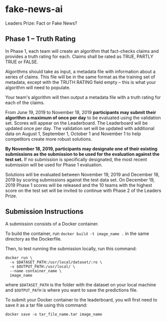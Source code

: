 # fake-news-ai
Leaders Prize: Fact or Fake News?

## Phase 1 – Truth Rating

In Phase 1, each team will create an algorithm that fact-checks claims and provides a truth rating for each. Claims shall be rated as TRUE, PARTLY TRUE or FALSE.

Algorithms should take as input, a metadata file with information about a series of claims. This file will be in the same format as the training set of metadata, except with the TRUTH RATING field empty – this is what your algorithm will need to populate.

Your team's algorithm will then output a metadata file with a truth rating for each of the claims.

From June 19, 2019 to November 18, 2019 **participants may submit their algorithm a maximum of once per day** to be evaluated using the validation set. Scores will appear on the Leaderboard. The Leaderboard will be updated once per day. The validation set will be updated with additional data on August 1, September 1, October 1 and November 1 to help competitors create more robust solutions.

**By November 18, 2019, participants may designate one of their existing submissions as the submission to be used for the evaluation against the test set.** If no submission is specifically designated, the most recent submission will be used for Phase 1 evaluation.

Solutions will be evaluated between November 19, 2019 and December 18, 2019 by scoring submissions against the test data set. On December 19, 2019 Phase 1 scores will be released and the 10 teams with the highest score on the test set will be invited to continue with Phase 2 of the Leaders Prize.

## Submission Instructions

A submission consists of a Docker container.

To build the container, run `` docker build -t image_name . `` in the same directory as the Dockerfile.

Then, to test running the submission locally, run this command:

```
docker run \
  -v $DATASET_PATH:/usr/local/dataset/:ro \
  -v $OUTPUT_PATH:/usr/local/ \
  --name container_name \
  image_name
```

where ``$DATASET_PATH`` is the folder with the dataset on your local machine and ``$OUTPUT_PATH`` is where you want to save the
predictions file.

To submit your Docker container to the leaderboard, you will first need to save it as a tar file using this command:

``docker save -o tar_file_name.tar image_name``
